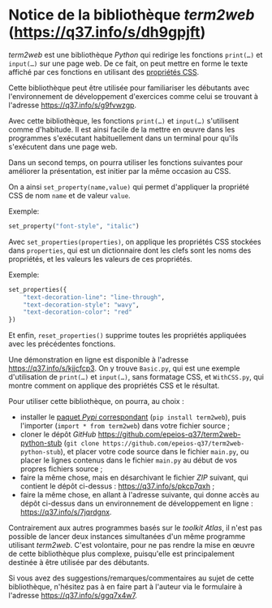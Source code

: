 # Notice de la bibliothèque *term2web* (<https://q37.info/s/dh9gpjft>)

*term2web* est une bibliothèque *Python* qui redirige les fonctions `print(…)` et `input(…)` sur une page web. De ce fait, on peut mettre en forme le texte affiché par ces fonctions en utilisant des [propriétés CSS](https://fr.wikipedia.org/wiki/Feuilles_de_style_en_cascade).

Cette bibliothèque peut être utilisée pour familiariser les débutants avec l'environnement de développement d'exercices comme celui se trouvant à l'adresse https://q37.info/s/g9fvwzgp.

Avec cette bibliothèque, les fonctions `print(…)` et `input(…)` s'utilisent comme d'habitude. Il est ainsi facile de la mettre en œuvre dans les programmes s'exécutant habituellement dans un terminal pour qu'ils s'exécutent dans une page web.

Dans un second temps, on pourra utiliser les fonctions suivantes pour améliorer la présentation, est initier par la même occasion au CSS.

On a ainsi `set_property(name,value)` qui permet d'appliquer la propriété CSS de nom `name` et de valeur `value`.

Exemple:

```python
set_property("font-style", "italic")
```

Avec `set_properties(properties)`, on applique les propriétés CSS stockées dans `properties`, qui est un dictionnaire dont les clefs sont les noms des propriétés, et les valeurs les valeurs de ces propriétés.

Exemple:

```python
set_properties({
    "text-decoration-line": "line-through",
    "text-decoration-style": "wavy",
    "text-decoration-color": "red"
})
```

Et enfin, `reset_properties()` supprime toutes les propriétés appliquées avec les précédentes fonctions.

Une démonstration en ligne est disponible à l'adresse <https://q37.info/s/kjjcfcp3>. On y trouve `Basic.py`, qui est une exemple d'utilisation de `print(…)` et `input(…)`, sans formatage CSS, et `WithCSS.py`, qui montre comment on applique des propriétés CSS et le résultat.

Pour utiliser cette bibliothèque, on pourra, au choix :

- installer le [paquet *Pypi* correspondant](https://q37.info/s/c7pnhdm7) (`pip install term2web`), puis l'importer (`import * from term2web`) dans votre fichier source ;
- cloner le dépôt *GitHub* <https://github.com/epeios-q37/term2web-python-stub> (`git clone https://github.com/epeios-q37/term2web-python-stub`), et placer votre code source dans le fichier `main.py`, ou placer le lignes contenus dans le fichier `main.py` au début de vos propres fichiers source ;
- faire la même chose, mais en désarchivant le fichier *ZIP* suivant, qui contient le dépôt ci-dessus : <https://q37.info/s/pkcp7qxh> ;
- faire la même chose, en allant à l'adresse suivante, qui donne accès au dépôt ci-dessus dans un environnement de développement en ligne : <https://q37.info/s/7jqrdgnx>.

Contrairement aux autres programmes basés sur le *toolkit* *Atlas*, il n'est pas possible de lancer deux instances simultanées d'un même programme utilisant *term2web*. C'est volontaire, pour ne pas rendre la mise en œuvre de cette bibliothèque plus complexe, puisqu'elle est principalement destinée à être utilisée par des débutants.
 
Si vous avez des suggestions/remarques/commentaires au sujet de cette bibliothèque, n'hésitez pas à en faire part à l'auteur via le formulaire à l'adresse https://q37.info/s/ggq7x4w7.
